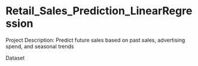 # Retail_Sales_Prediction_LinearRegression

Project Description:
Predict future sales based on past sales, advertising spend, and seasonal trends

Dataset
